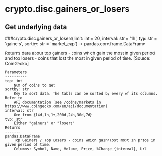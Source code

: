 # crypto.disc.gainers_or_losers

## Get underlying data 
###crypto.disc.gainers_or_losers(limit: int = 20, interval: str = '1h', typ: str = 'gainers', sortby: str = 'market_cap') -> pandas.core.frame.DataFrame

Returns data about top gainers - coins which gain the most in given period and
    top losers - coins that lost the most in given period of time. [Source: CoinGecko]

    Parameters
    ----------
    top: int
        Num of coins to get
    sortby: str
        Key to sort data. The table can be sorted by every of its columns. Refer to
        API documentation (see /coins/markets in https://www.coingecko.com/en/api/documentation)
    interval: str
        One from {14d,1h,1y,200d,24h,30d,7d}
    typ: str
        Either "gainers" or "losers"
    Returns
    -------
    pandas.DataFrame
        Top Gainers / Top Losers - coins which gain/lost most in price in given period of time.
        Columns: Symbol, Name, Volume, Price, %Change_{interval}, Url
